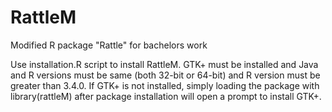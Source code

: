 # RattleM
Modified R package "Rattle" for bachelors work

Use installation.R script to install RattleM. GTK+ must be installed and Java and R versions must be same (both 32-bit or 64-bit) and R version must be greater than 3.4.0.
If GTK+ is not installed, simply loading the package with library(rattleM) after package installation will open a prompt to install GTK+.
